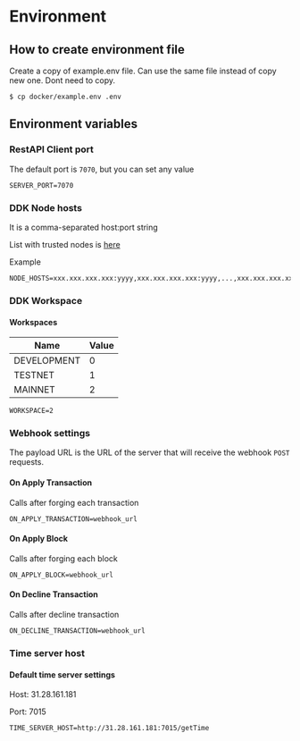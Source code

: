 # Environment

## How to create environment file

Create a copy of example.env file. Can use the same file instead of copy new one. Dont need to copy.

```
$ cp docker/example.env .env
```

## Environment variables

### RestAPI Client port

The default port is `7070`, but you can set any value

```
SERVER_PORT=7070
```

### DDK Node hosts

It is a comma-separated host:port string

List with trusted nodes is [here](https://github.com/AraiEzzra/DDKCORE/blob/master/docs/api/example.md)

Example

```
NODE_HOSTS=xxx.xxx.xxx.xxx:yyyy,xxx.xxx.xxx.xxx:yyyy,...,xxx.xxx.xxx.xxx:yyyy
```

### DDK Workspace

#### Workspaces

| Name        | Value |
|-------------|-------|
| DEVELOPMENT | 0     |
| TESTNET     | 1     |
| MAINNET     | 2     |

```
WORKSPACE=2
```

### Webhook settings

The payload URL is the URL of the server that will receive the webhook `POST` requests.

#### On Apply Transaction

Calls after forging each transaction

```
ON_APPLY_TRANSACTION=webhook_url
```

#### On Apply Block

Calls after forging each block

```
ON_APPLY_BLOCK=webhook_url
```

#### On Decline Transaction

Calls after decline transaction

```
ON_DECLINE_TRANSACTION=webhook_url
```

### Time server host

#### Default time server settings

Host: 31.28.161.181

Port: 7015

```
TIME_SERVER_HOST=http://31.28.161.181:7015/getTime
```
